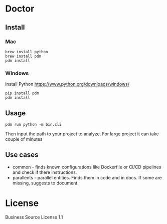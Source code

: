 # Doctor

## Install

### Mac 

```
brew install python
brew install pdm
pdm install
```
### Windows

Install Python https://www.python.org/downloads/windows/

```
pip install pdm
pdm install
```

## Usage

```
pdm run python -m bin.cli
```

Then input the path to your project to analyze. 
For large project it can take couple of minutes

## Use cases

* common - finds known configurations like Dockerfile or CI/CD pipelines and check if there instructions.
* parallents - parallel entities. Finds them in code and in docs. If some are missing, suggests to document

# License 
Business Source License 1.1
